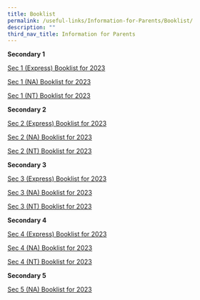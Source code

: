 ```yaml
---
title: Booklist
permalink: /useful-links/Information-for-Parents/Booklist/
description: ""
third_nav_title: Information for Parents
---
```

**Secondary 1**  

[Sec 1 (Express) Booklist for 2023](/files/Sec%201%20Exp%202023.pdf)

[Sec 1 (NA) Booklist for 2023](/files/Sec%201%20NA%202023.pdf)

[Sec 1 (NT) Booklist for 2023](/files/Sec%201%20NT%202023.pdf)

**Secondary 2**  

[Sec 2 (Express) Booklist for 2023](/files/Sec%202%20Exp%202023.pdf)

[Sec 2 (NA) Booklist for 2023](/files/Sec%202%20NA%202023.pdf)

[Sec 2 (NT) Booklist for 2023](/files/Sec%202%20NT%202023.pdf)

  

**Secondary 3**

[Sec 3 (Express) Booklist for 2023](/files/Sec%203%20Exp%202023.pdf)

[Sec 3 (NA) Booklist for 2023](/files/Sec%203%20NA%202023.pdf)

[Sec 3 (NT) Booklist for 2023](/files/Sec%203%20NT%202023.pdf)

  

**Secondary 4**

[Sec 4 (Express) Booklist for 2023](https://pasirrissec-moe-edu-sg-admin.cwp.sg/qql/slot/u166/Info%20for%20Parents/Booklist/Sec%204%20Exp%202023.pdf)

[Sec 4 (NA) Booklist for 2023](https://pasirrissec-moe-edu-sg-admin.cwp.sg/qql/slot/u166/Info%20for%20Parents/Booklist/Sec%204%20NA%202023.pdf)

[Sec 4 (NT) Booklist for 2023](https://pasirrissec-moe-edu-sg-admin.cwp.sg/qql/slot/u166/Info%20for%20Parents/Booklist/Sec%204%20NT%202023.pdf)

  

**Secondary 5**

[Sec 5 (NA) Booklist for 2023](https://pasirrissec-moe-edu-sg-admin.cwp.sg/qql/slot/u166/Info%20for%20Parents/Booklist/Sec%205%20NA%202023.pdf)